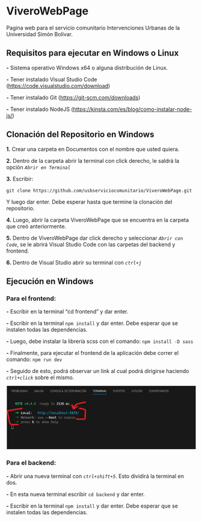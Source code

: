 # ViveroWebPage
Pagina web para el servicio comunitario Intervenciones Urbanas de la Universidad Simón Bolívar.

## Requisitos para ejecutar en Windows o Linux
**-** Sistema operativo Windows x64 o alguna distribución de Linux.

**-** Tener instalado Visual Studio Code (https://code.visualstudio.com/download)

**-** Tener instalado Git (https://git-scm.com/downloads)

**-** Tener instalado NodeJS (https://kinsta.com/es/blog/como-instalar-node-js/)

## Clonación del Repositorio en Windows

**1.** Crear una carpeta en Documentos con el nombre que usted quiera.

**2.** Dentro de la carpeta abrir la terminal con click derecho, le saldrá la opción *```Abrir en Terminal```*

**3.** Escribir:

```
git clone https://github.com/usbserviciocomunitario/ViveroWebPage.git
```
   
Y luego dar enter. Debe esperar hasta que termine la clonación del repositorio.
   
**4.** Luego, abrir la carpeta ViveroWebPage que se encuentra en la carpeta que creó anteriormente.

**5.** Dentro de ViveroWebPage dar click derecho y seleccionar *```Abrir con Code```*, se le abrirá Visual Studio Code con las carpetas del backend y frontend.

**6.** Dentro de Visual Studio abrir su terminal con *```ctrl+j```*

## Ejecución en Windows

   ### Para el frontend:

**-** Escribir en la terminal “cd frontend” y dar enter.

**-** Escribir en la terminal ```npm install``` y dar enter. Debe esperar que se instalen todas las dependencias.

**-** Luego, debe instalar la librería scss con el comando: ```npm install -D sass```

**-** Finalmente, para ejecutar el frontend de la aplicación debe correr el comando: ```npm run dev```

**-** Seguido de esto, podrá observar un link al cual podrá dirigirse haciendo *```ctrl+click```* sobre el mismo.

![URL para visualizar el frontend](images/URL_localhost.jpg)


  ### Para el backend:

**-** Abrir una nueva terminal con *```ctrl+shift+5```*. Esto dividirá la terminal en dos.

**-** En esta nueva terminal escribir ```cd backend``` y dar enter.

**-** Escribir en la terminal ```npm install``` y dar enter. Debe esperar que se instalen todas las dependencias.
